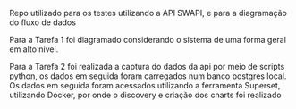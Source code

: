 Repo utilizado para os testes utilizando a API SWAPI, e para a diagramação do fluxo de dados

Para a Tarefa 1 foi diagramado considerando o sistema de uma forma geral em alto nivel.

Para a Tarefa 2 foi realizada a captura do dados da api por meio de scripts python, os dados em seguida foram carregados num banco postgres local.
Os dados em seguida foram acessados utilizando a ferramenta Superset, utilizando Docker, por onde o discovery e criação dos charts foi realizado
